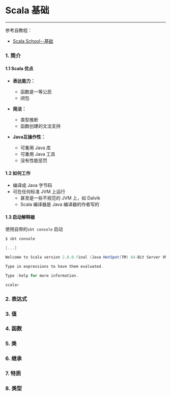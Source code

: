 # Scala 基础

------

参考自教程：

* [Scala School--基础](http://twitter.github.io/scala_school/zh_cn/basics.html)

### 1. 简介

#### 1.1 Scala 优点

* **表达能力：**
    * 函数是一等公民
    * 闭包

* **简洁：**
    * 类型推断
    * 函数创建的文法支持

* **Java互操作性：**

    * 可重用 Java 库
    * 可重用 Java 工具
    * 没有性能惩罚


#### 1.2 如何工作

* 编译成 Java 字节码
* 可在任何标准 JVM 上运行
  * 甚至是一些不规范的 JVM 上，如 Dalvik
  * Scala 编译器是 Java 编译器的作者写的

#### 1.3 启动解释器

使用自带的`sbt console` 启动

```scala
$ sbt console

[...]

Welcome to Scala version 2.8.0.final (Java HotSpot(TM) 64-Bit Server VM, Java 1.6.0_20).

Type in expressions to have them evaluated.

Type :help for more information.

scala>

```

### 2.  表达式



### 3. 值

### 4.  函数

### 5. 类

### 6. 继承

### 7. 特质

### 8. 类型
